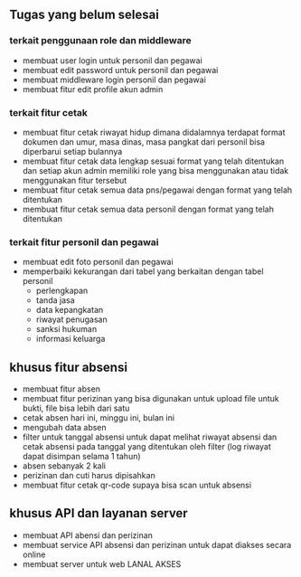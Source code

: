 ## Tugas yang belum selesai
### terkait penggunaan role dan middleware
- membuat user login untuk personil dan pegawai
- membuat edit password untuk personil dan pegawai
- membuat middleware login personil dan pegawai
- membuat fitur edit profile akun admin
### terkait fitur cetak
- membuat fitur cetak riwayat hidup dimana didalamnya terdapat format dokumen dan umur, masa dinas, masa pangkat dari personil bisa diperbarui setiap bulannya
- membuat fitur cetak data lengkap sesuai format yang telah ditentukan dan setiap akun admin memiliki role yang bisa menggunakan atau tidak menggunakan fitur tersebut
- membuat fitur cetak semua data pns/pegawai dengan format yang telah ditentukan
- membuat fitur cetak semua data personil dengan format yang telah ditentukan
### terkait fitur personil dan pegawai
- membuat edit foto personil dan pegawai
- memperbaiki kekurangan dari tabel yang berkaitan dengan tabel personil
    - perlengkapan
    - tanda jasa 
    - data kepangkatan
    - riwayat penugasan
    - sanksi hukuman
    - informasi keluarga

## khusus fitur absensi
- membuat fitur absen
- membuat fitur perizinan yang bisa digunakan untuk upload file untuk bukti, file bisa lebih dari satu
- cetak absen hari ini, minggu ini, bulan ini
- mengubah data absen
- filter untuk tanggal absensi untuk dapat melihat riwayat absensi dan cetak absensi pada tanggal yang ditentukan oleh filter (log riwayat dapat disimpan selama 1 tahun)
- absen sebanyak 2 kali
- perizinan dan cuti harus dipisahkan
- membuat fitur cetak qr-code supaya bisa scan untuk absensi

## khusus API dan layanan server
- membuat API abensi dan perizinan
- membuat service API absensi dan perizinan untuk dapat diakses secara online
- membuat server untuk web LANAL AKSES